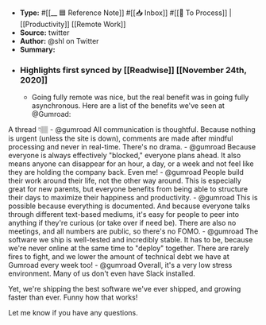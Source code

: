 - **Type:** #[[__ 🟦  Reference Note]] #[[📥 Inbox]] #[[📝 To Process]] | [[Productivity]] [[Remote Work]]
- **Source:**  twitter
- **Author:** @shl on Twitter
- **Summary:**
- ### Highlights first synced by [[Readwise]] [[November 24th, 2020]]
    - Going fully remote was nice, but the real benefit was in going fully asynchronous. Here are a list of the benefits we've seen at @Gumroad:

A thread 👇🏽 
    - @gumroad All communication is thoughtful. Because nothing is urgent (unless the site is down), comments are made after mindful processing and never in real-time. There's no drama. 
    - @gumroad Because everyone is always effectively "blocked," everyone plans ahead. It also means anyone can disappear for an hour, a day, or a week and not feel like they are holding the company back. Even me! 
    - @gumroad People build their work around their life, not the other way around. This is especially great for new parents, but everyone benefits from being able to structure their days to maximize their happiness and productivity. 
    - @gumroad This is possible because everything is documented. And because everyone talks through different text-based mediums, it's easy for people to peer into anything if they're curious (or take over if need be). There are also no meetings, and all numbers are public, so there's no FOMO. 
    - @gumroad The software we ship is well-tested and incredibly stable. It has to be, because we're never online at the same time to "deploy" together. There are rarely fires to fight, and we lower the amount of technical debt we have at Gumroad every week too! 
    - @gumroad Overall, it's a very low stress environment. Many of us don't even have Slack installed.

Yet, we're shipping the best software we've ever shipped, and growing faster than ever. Funny how that works!

Let me know if you have any questions. 

